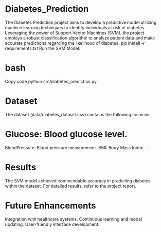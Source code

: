 # Diabetes_Prediction
The Diabetes Prediction project aims to develop a predictive model utilizing machine learning techniques to identify individuals at risk of diabetes. Leveraging the power of Support Vector Machines (SVM), the project employs a robust classification algorithm to analyze patient data and make accurate predictions regarding the likelihood of diabetes.
pip install -r requirements.txt
Run the SVM Model:

# bash
Copy code
python src/diabetes_prediction.py
# Dataset
The dataset (data/diabetes_dataset.csv) contains the following columns:

# Glucose: Blood glucose level.
BloodPressure: Blood pressure measurement.
BMI: Body Mass Index.
...
# Results
The SVM model achieved commendable accuracy in predicting diabetes within the dataset. For detailed results, refer to the project report.

# Future Enhancements
Integration with healthcare systems.
Continuous learning and model updating.
User-friendly interface development.
